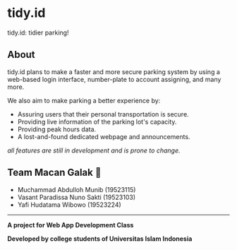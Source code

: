 # tidy.id

tidy.id: tidier parking!

## About

tidy.id plans to make a faster and more secure parking system by using a web-based login interface, number-plate to account assigning, and many more.

We also aim to make parking a better experience by:
 - Assuring users that their personal transportation is secure.
 - Providing live information of the parking lot's capacity. 
 - Providing peak hours data.
 - A lost-and-found dedicated webpage and announcements.

*all features are still in development and is prone to change.*

## Team Macan Galak 🐯

 - Muchammad Abdulloh Munib     (19523115)
 - Vasant Paradissa Nuno Sakti  (19523103)
 - Yafi Hudatama Wibowo         (19523224)

---
**A project for Web App Development Class**

**Developed by college students of Universitas Islam Indonesia**
